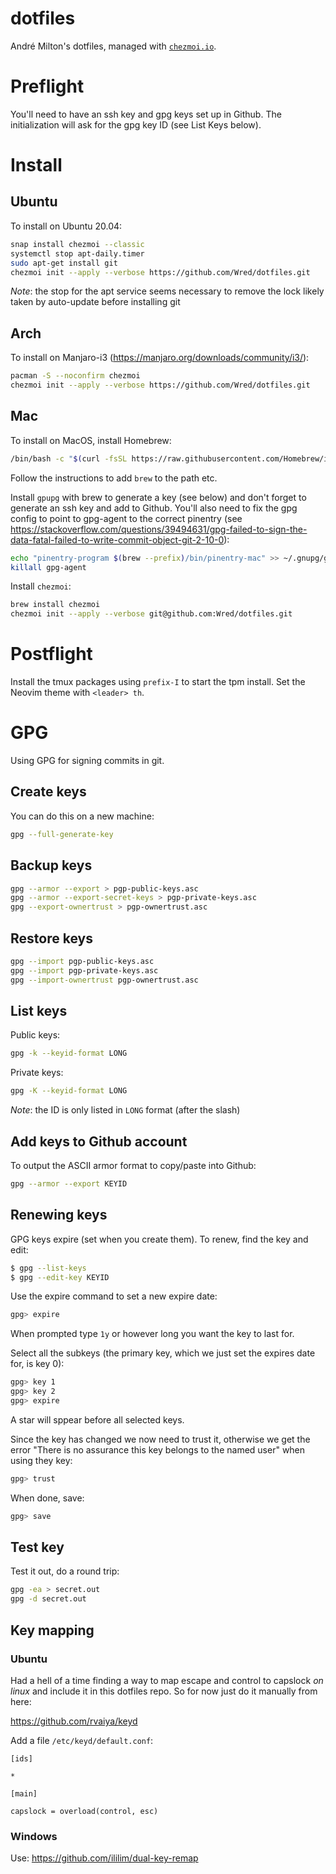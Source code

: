 # dotfiles
André Milton's dotfiles, managed with [`chezmoi.io`](https://chezmoi.io/).

# Preflight

You'll need to have an ssh key and gpg keys set up in Github.  The initialization will ask for the gpg key ID (see List Keys below).

# Install

## Ubuntu
To install on Ubuntu 20.04:

```sh
snap install chezmoi --classic
systemctl stop apt-daily.timer
sudo apt-get install git
chezmoi init --apply --verbose https://github.com/Wred/dotfiles.git
```

*Note*: the stop for the apt service seems necessary to remove the lock likely taken by auto-update before installing git

## Arch
To install on Manjaro-i3 (https://manjaro.org/downloads/community/i3/):

```sh
pacman -S --noconfirm chezmoi
chezmoi init --apply --verbose https://github.com/Wred/dotfiles.git
```

## Mac
To install on MacOS, install Homebrew:

```sh
/bin/bash -c "$(curl -fsSL https://raw.githubusercontent.com/Homebrew/install/HEAD/install.sh)"
```

Follow the instructions to add `brew` to the path etc.

Install `gpupg` with brew to generate a key (see below) and don't forget to generate an ssh key and add to Github.  You'll also need to fix the gpg config to point to gpg-agent to the correct pinentry (see https://stackoverflow.com/questions/39494631/gpg-failed-to-sign-the-data-fatal-failed-to-write-commit-object-git-2-10-0):

```sh
echo "pinentry-program $(brew --prefix)/bin/pinentry-mac" >> ~/.gnupg/gpg-agent.conf
killall gpg-agent
```

Install `chezmoi`:

```sh
brew install chezmoi
chezmoi init --apply --verbose git@github.com:Wred/dotfiles.git
```

# Postflight

Install the tmux packages using `prefix-I` to start the tpm install.
Set the Neovim theme with `<leader> th`.

# GPG

Using GPG for signing commits in git.

## Create keys

You can do this on a new machine:

```sh
gpg --full-generate-key
```


## Backup keys

```sh
gpg --armor --export > pgp-public-keys.asc
gpg --armor --export-secret-keys > pgp-private-keys.asc
gpg --export-ownertrust > pgp-ownertrust.asc
```

## Restore keys

```sh
gpg --import pgp-public-keys.asc
gpg --import pgp-private-keys.asc
gpg --import-ownertrust pgp-ownertrust.asc
```

## List keys

Public keys:
```sh
gpg -k --keyid-format LONG
```

Private keys:
```sh
gpg -K --keyid-format LONG
```

*Note*: the ID is only listed in `LONG` format (after the slash)

## Add keys to Github account

To output the ASCII armor format to copy/paste into Github:

```sh
gpg --armor --export KEYID
```

## Renewing keys

GPG keys expire (set when you create them).  To renew, find the key and edit:

```sh
$ gpg --list-keys
$ gpg --edit-key KEYID
```

Use the expire command to set a new expire date:

```sh
gpg> expire
```    

When prompted type `1y` or however long you want the key to last for.

Select all the subkeys (the primary key, which we just set the expires date for, is key 0):

```sh
gpg> key 1
gpg> key 2
gpg> expire
```

A star will sppear before all selected keys.

Since the key has changed we now need to trust it, otherwise we get the error "There is no assurance this key belongs to the named user" when using they key:

```sh
gpg> trust
```

When done, save:

```sh
gpg> save
```


## Test key

Test it out, do a round trip:

```sh
gpg -ea > secret.out
gpg -d secret.out
```

## Key mapping

### Ubuntu

Had a hell of a time finding a way to map escape and control to capslock *on linux* and
include it in this dotfiles repo.  So for now just do it manually from here:

https://github.com/rvaiya/keyd

Add a file `/etc/keyd/default.conf`:

```
[ids]

*

[main]

capslock = overload(control, esc)
```

### Windows

Use: https://github.com/ililim/dual-key-remap
